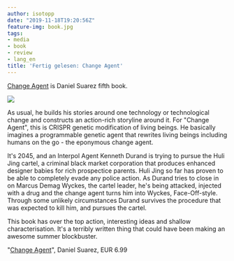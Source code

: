 ```yaml
---
author: isotopp
date: "2019-11-18T19:20:56Z"
feature-img: book.jpg
tags:
- media
- book
- review
- lang_en
title: 'Fertig gelesen: Change Agent'
---
```

[Change Agent](https://www.amazon.de/dp/110198466X) is Daniel
Suarez fifth book.

[![](https://blog.koehntopp.info/uploads/2019/11/change-agent.jpg)](https://www.amazon.de/dp/110198466X)

As usual, he builds his stories around one
technology or technological change and constructs an action-rich
storyline around it. For "Change Agent", this is CRISPR genetic
modification of living beings. He basically imagines a
programmable genetic agent that rewrites living beings including
humans on the go - the eponymous change agent.

It's 2045, and an Interpol Agent Kenneth Durand is trying to
pursue the Huli Jing cartel, a criminal black market corporation
that produces enhanced designer babies for rich prospectice
parents. Huli Jing so far has proven to be able to completely
evade any police action. As Durand tries to close in on Marcus
Demag Wyckes, the cartel leader, he's being attacked, injected
with a drug and the change agent turns him into Wyckes,
Face-Off-style. Through some unlikely circumstances Durand
survives the procedure that was expected to kill him, and
pursues the cartel.

This book has over the top action, interesting ideas and shallow
characterisation. It's a terribly written thing that could have
been making an awesome summer blockbuster.

"[Change Agent](https://www.amazon.de/dp/110198466X)", Daniel Suarez, EUR 6.99

